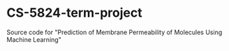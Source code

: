 # CS-5824-term-project
Source code for "Prediction of Membrane Permeability of Molecules Using Machine Learning"
